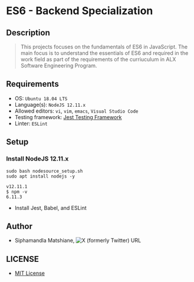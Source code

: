 # ES6 - Backend Specialization

## Description
> This projects focuses on the fundamentals of ES6 in JavaScript. The main focus is to understand the essentials of ES6 and required in the work field as part of the requirements of the curriuculum in ALX Software Engineering Program.

## Requirements
- OS: `Ubuntu 18.04 LTS`
- Language(s): `NodeJS 12.11.x`
- Allowed editors: `vi`, `vim`, `emacs`, `Visual Studio Code`
- Testing framework: [Jest Testing Framework](https://intranet.alxswe.com/rltoken/ECZpKsJ3fm1qRA7lDyhd_Q)
- Linter: `ESLint`

## Setup

### Install NodeJS 12.11.x
```curl -sL https://deb.nodesource.com/setup_12.x -o nodesource_setup.sh
sudo bash nodesource_setup.sh
sudo apt install nodejs -y
```

```$ nodejs -v
v12.11.1
$ npm -v
6.11.3
```

- Install Jest, Babel, and ESLint

## Author
- Siphamandla Matshiane, ![X (formerly Twitter) URL](https://img.shields.io/twitter/url?url=https%3A%2F%2Fx.com%2FSiphamandl76892)

## LICENSE
- [MIT License](LICENSE)
